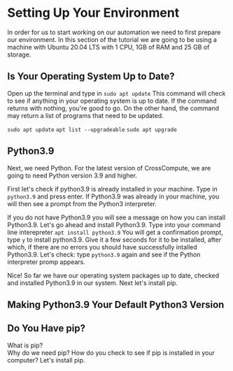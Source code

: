 # Setting Up  Your Environment 

In order for us to start working on our automation we need to first prepare our environment.  In this section of the tutorial we are going to be using a machine with Ubuntu 20.04 LTS with 1 CPU, 1GB of RAM and 25 GB of storage.  

## Is Your Operating System Up to Date?
Open up the terminal and type in 
```sudo apt update```
This command will check to see if anything in your operating system is up to date.  If the command returns with nothing, you're good to go.  On the other hand, the command may return a list of programs that need to be updated.  

```sudo apt update```
```apt list --upgradeable```
```sudo apt upgrade```

## Python3.9
Next, we need Python.  For the latest version of CrossCompute, we are going to need Python version 3.9 and higher.  

First let's check if python3.9 is already installed in your machine.  Type in ```python3.9``` and press enter.  If Python3.9 was already in your machine, you will then see a prompt from the Python3 interpreter. 

If you do not have Python3.9 you will see a message on how you can install Python3.9.  Let's go ahead and install Python3.9. Type into your command line interepreter ```apt install python3.9``` You will get a confirmation prompt, type ```y``` to install python3.9. Give it a few seconds for it to be installed, after which, if there are no errors you should have successfully intalled Python3.9.  Let's check: type ```python3.9``` again and see if the Python interpreter promp appears.  

Nice! So far we have our operating system packages up to date, checked and installed Python3.9 in our system. Next let's install pip. 

## Making Python3.9 Your Default Python3 Version

## Do You Have pip?
What is pip?  
Why do we need pip?
How do you check to see if pip is installed in your computer?
Let's install pip. 


